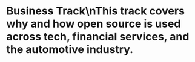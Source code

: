 # Business Track\nThis track covers why and how open source is used across tech, financial services, and the automotive industry.
